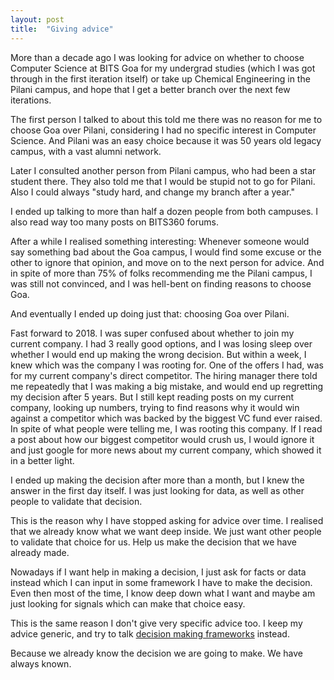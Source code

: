```yaml
---
layout: post
title:  "Giving advice"
---
```


More than a decade ago I was looking for advice on whether to choose Computer Science at BITS Goa for my undergrad studies (which I was got through in the first iteration itself) or take up Chemical Engineering in the Pilani campus, and hope that I get a better branch over the next few iterations.

The first person I talked to about this told me there was no reason for me to choose Goa over Pilani, considering I had no specific interest in Computer Science. And Pilani was an easy choice because it was 50 years old legacy campus, with a vast alumni network.

Later I consulted another person from Pilani campus, who had been a star student there. They also told me that I would be stupid not to go for Pilani. Also I could always "study hard, and change my branch after a year."

I ended up talking to more than half a dozen people from both campuses. I also read way too many posts on BITS360 forums.

After a while I realised something interesting: Whenever someone would say something bad about the Goa campus, I would find some excuse or the other to ignore that opinion, and move on to the next person for advice. And in spite of more than 75% of folks recommending me the Pilani campus, I was still not convinced, and I was hell-bent on finding reasons to choose Goa.

And eventually I ended up doing just that: choosing Goa over Pilani.

Fast forward to 2018. I was super confused about whether to join my current company. I had 3 really good options, and I was losing sleep over whether I would end up making the wrong decision. But within a week, I knew which was the company I was rooting for. One of the offers I had, was for my current company's direct competitor. The hiring manager there told me repeatedly that I was making a big mistake, and would end up regretting my decision after 5 years. But I still kept reading posts on my current company, looking up numbers, trying to find reasons why it would win against a competitor which was backed by the biggest VC fund ever raised. In spite of what people were telling me, I was rooting this company. If I read a post about how our biggest competitor would crush us, I would ignore it and just google for more news about my current company, which showed it in a better light.

I ended up making the decision after more than a month, but I knew the answer in the first day itself. I was just looking for data, as well as other people to validate that decision.

This is the reason why I have stopped asking for advice over time. I realised that we already know what we want deep inside. We just want other people to validate that choice for us. Help us make the decision that we have already made.

Nowadays if I want help in making a decision, I just ask for facts or data instead which I can input in some framework I have to make the decision. Even then most of the time, I know deep down what I want and maybe am just looking for signals which can make that choice easy.

This is the same reason I don't give very specific advice too. I keep my advice generic, and try to talk [decision making frameworks](https://manassaloi.com/2019/02/23/how-to-make-big-decisions.html) instead.

Because we already know the decision we are going to make. We have always known.
